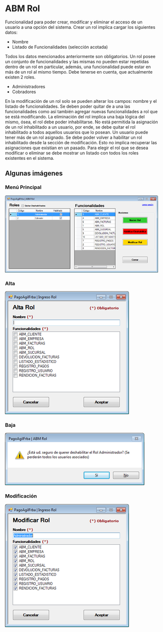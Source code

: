 # ABM Rol

Funcionalidad para poder crear, modificar y eliminar el acceso de un usuario a una
opción del sistema.
Crear un rol implica cargar los siguientes datos:
* Nombre
* Listado de Funcionalidades (selección acotada)

Todos los datos mencionados anteriormente son obligatorios.
Un rol posee un conjunto de funcionalidades y las mismas no pueden estar
repetidas dentro de un rol en particular, además, una funcionalidad puede estar en más
de un rol al mismo tiempo. Debe tenerse en cuenta, que actualmente existen 2 roles.
* Administradores
* Cobradores

En la modificación de un rol solo se pueden alterar los campos: nombre y el
listado de funcionalidades. Se deben poder quitar de a una las funcionalidades como así
también agregar nuevas funcionalidades a rol que se está modificando.
La eliminación del rol implica una baja lógica del mismo, ósea, el rol debe poder
inhabilitarse. No está permitida la asignación de un rol inhabilitado a un usuario, por
ende, se debe quitar el rol inhabilitado a todos aquellos usuarios que lo posean. Un
usuario puede tener más de un rol asignado.
Se debe poder volver a habilitar un rol inhabilitado desde la sección de
modificación. Esto no implica recuperar las asignaciones que existían en un pasado.
Para elegir el rol que se desea modificar o eliminar se debe mostrar un listado con
todos los roles existentes en el sistema.

## Algunas imágenes

### Menú Principal
![GitHub AbmRol](/images/AbmRol/AbmRol.png)

### Alta
![GitHub AltaRol](/images/AbmRol/AltaRol.png)

### Baja
![GitHub BajaRol](/images/AbmRol/BajaRol.png)

### Modificación
![GitHub ModifRol](/images/AbmRol/ModifRol.png)
